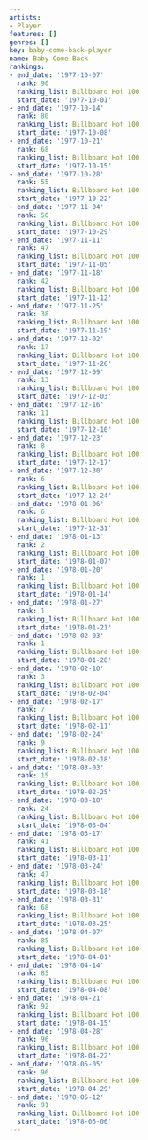 ```yaml
---
artists:
- Player
features: []
genres: []
key: baby-come-back-player
name: Baby Come Back
rankings:
- end_date: '1977-10-07'
  rank: 90
  ranking_list: Billboard Hot 100
  start_date: '1977-10-01'
- end_date: '1977-10-14'
  rank: 80
  ranking_list: Billboard Hot 100
  start_date: '1977-10-08'
- end_date: '1977-10-21'
  rank: 68
  ranking_list: Billboard Hot 100
  start_date: '1977-10-15'
- end_date: '1977-10-28'
  rank: 55
  ranking_list: Billboard Hot 100
  start_date: '1977-10-22'
- end_date: '1977-11-04'
  rank: 50
  ranking_list: Billboard Hot 100
  start_date: '1977-10-29'
- end_date: '1977-11-11'
  rank: 47
  ranking_list: Billboard Hot 100
  start_date: '1977-11-05'
- end_date: '1977-11-18'
  rank: 42
  ranking_list: Billboard Hot 100
  start_date: '1977-11-12'
- end_date: '1977-11-25'
  rank: 38
  ranking_list: Billboard Hot 100
  start_date: '1977-11-19'
- end_date: '1977-12-02'
  rank: 17
  ranking_list: Billboard Hot 100
  start_date: '1977-11-26'
- end_date: '1977-12-09'
  rank: 13
  ranking_list: Billboard Hot 100
  start_date: '1977-12-03'
- end_date: '1977-12-16'
  rank: 11
  ranking_list: Billboard Hot 100
  start_date: '1977-12-10'
- end_date: '1977-12-23'
  rank: 8
  ranking_list: Billboard Hot 100
  start_date: '1977-12-17'
- end_date: '1977-12-30'
  rank: 6
  ranking_list: Billboard Hot 100
  start_date: '1977-12-24'
- end_date: '1978-01-06'
  rank: 6
  ranking_list: Billboard Hot 100
  start_date: '1977-12-31'
- end_date: '1978-01-13'
  rank: 2
  ranking_list: Billboard Hot 100
  start_date: '1978-01-07'
- end_date: '1978-01-20'
  rank: 1
  ranking_list: Billboard Hot 100
  start_date: '1978-01-14'
- end_date: '1978-01-27'
  rank: 1
  ranking_list: Billboard Hot 100
  start_date: '1978-01-21'
- end_date: '1978-02-03'
  rank: 1
  ranking_list: Billboard Hot 100
  start_date: '1978-01-28'
- end_date: '1978-02-10'
  rank: 3
  ranking_list: Billboard Hot 100
  start_date: '1978-02-04'
- end_date: '1978-02-17'
  rank: 7
  ranking_list: Billboard Hot 100
  start_date: '1978-02-11'
- end_date: '1978-02-24'
  rank: 9
  ranking_list: Billboard Hot 100
  start_date: '1978-02-18'
- end_date: '1978-03-03'
  rank: 15
  ranking_list: Billboard Hot 100
  start_date: '1978-02-25'
- end_date: '1978-03-10'
  rank: 24
  ranking_list: Billboard Hot 100
  start_date: '1978-03-04'
- end_date: '1978-03-17'
  rank: 41
  ranking_list: Billboard Hot 100
  start_date: '1978-03-11'
- end_date: '1978-03-24'
  rank: 47
  ranking_list: Billboard Hot 100
  start_date: '1978-03-18'
- end_date: '1978-03-31'
  rank: 68
  ranking_list: Billboard Hot 100
  start_date: '1978-03-25'
- end_date: '1978-04-07'
  rank: 85
  ranking_list: Billboard Hot 100
  start_date: '1978-04-01'
- end_date: '1978-04-14'
  rank: 85
  ranking_list: Billboard Hot 100
  start_date: '1978-04-08'
- end_date: '1978-04-21'
  rank: 92
  ranking_list: Billboard Hot 100
  start_date: '1978-04-15'
- end_date: '1978-04-28'
  rank: 96
  ranking_list: Billboard Hot 100
  start_date: '1978-04-22'
- end_date: '1978-05-05'
  rank: 96
  ranking_list: Billboard Hot 100
  start_date: '1978-04-29'
- end_date: '1978-05-12'
  rank: 91
  ranking_list: Billboard Hot 100
  start_date: '1978-05-06'
---
```


